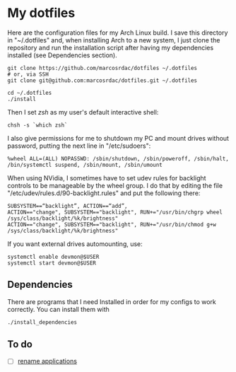 # My dotfiles

Here are the configuration files for my Arch Linux build. I save this directory in "~/.dotfiles" and, when installing Arch to a new system, I just clone the repository and run the installation script after having my dependencies installed (see Dependencies section).

```shell
git clone https://github.com/marcosrdac/dotfiles ~/.dotfiles
# or, via SSH
git clone git@github.com:marcosrdac/dotfiles.git ~/.dotfiles

cd ~/.dotfiles
./install
```

Then I set *zsh* as my user's default interactive shell:

```shell
chsh -s `which zsh`
```

I also give permissions for me to shutdown my PC and mount drives without password, putting the next line in "/etc/sudoers":

```
%wheel ALL=(ALL) NOPASSWD: /sbin/shutdown, /sbin/poweroff, /sbin/halt, /bin/systemctl suspend, /sbin/mount, /sbin/umount
```

When using NVidia, I sometimes have to set udev rules for backlight controls to be manageable by the wheel group. I do that by editing the file "/etc/udev/rules.d/90-backlight.rules" and put the following there:
```shell
SUBSYSTEM==“backlight”, ACTION==“add”,
ACTION=="change", SUBSYSTEM=="backlight", RUN+="/usr/bin/chgrp wheel /sys/class/backlight/%k/brightness"
ACTION=="change", SUBSYSTEM=="backlight", RUN+="/usr/bin/chmod g+w /sys/class/backlight/%k/brightness"
```

If you want external drives automounting, use:
```shell
systemctl enable devmon@$USER
systemctl start devmon@$USER
```


## Dependencies

There are programs that I need Installed in order for my configs to work correctly. You can install them with

```sh
./install_dependencies
```

## To do

- [ ] [rename applications](https://developer.gnome.org/menu-spec/)
